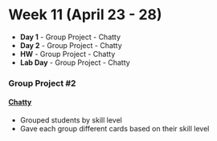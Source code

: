 # Week 11 (April 23 - 28)
* **Day 1** - Group Project - Chatty
* **Day 2** - Group Project - Chatty
* **HW** - Group Project - Chatty
* **Lab Day** - Group Project - Chatty

### Group Project #2
#### [Chatty](https://github.com/nss-nightclass-projects/chatty)
* Grouped students by skill level
* Gave each group different cards based on their skill level